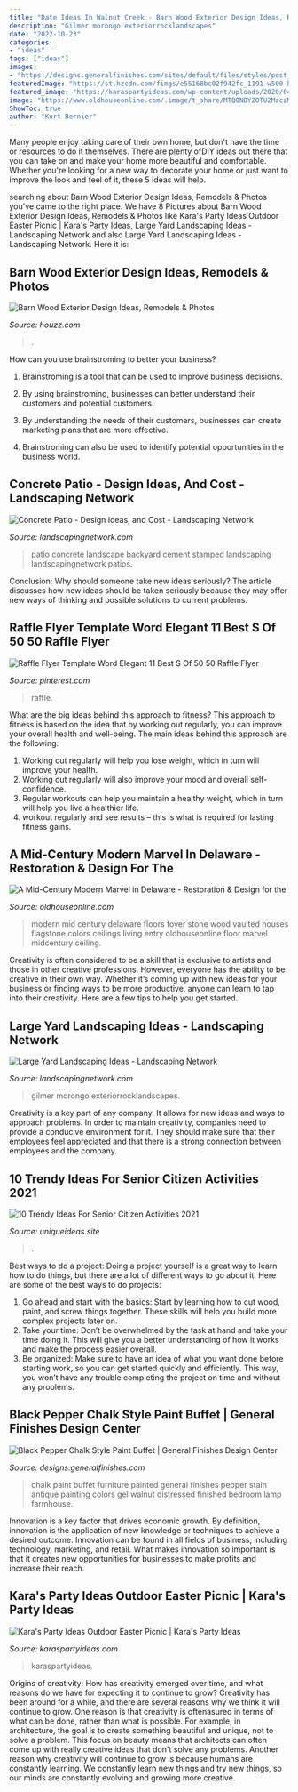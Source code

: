 ```yaml
---
title: "Date Ideas In Walnut Creek - Barn Wood Exterior Design Ideas, Remodels &amp; Photos"
description: "Gilmer morongo exteriorrocklandscapes"
date: "2022-10-23"
categories:
- "ideas"
tags: ["ideas"]
images:
- "https://designs.generalfinishes.com/sites/default/files/styles/post_main_image/public/post-images/scd-black-chalk-style-paint-erin-20180123-home-sweet-vintage-buffet-black-pepper-chalk-style-paint-antique-walnut-gel-stain-high-performance-topcoat-general-finishes.jpg?itok=N6RN8PYM"
featuredImage: "https://st.hzcdn.com/fimgs/e55168bc02f942fc_1191-w500-h666-b0-p0--rustic-exterior.jpg"
featured_image: "https://karaspartyideas.com/wp-content/uploads/2020/04/Outdoor-Easter-Picnic-via-Karas-Party-Ideas-KarasPartyIdeas.com2_.jpg"
image: "https://www.oldhouseonline.com/.image/t_share/MTQ0NDY2OTU2MzczMTQwNzk0/delaware-mid-century-modern-living-room.jpg"
ShowToc: true
author: "Kurt Bernier"
---
```



Many people enjoy taking care of their own home, but don't have the time or resources to do it themselves. There are plenty ofDIY ideas out there that you can take on and make your home more beautiful and comfortable. Whether you're looking for a new way to decorate your home or just want to improve the look and feel of it, these 5 ideas will help.

	

		
searching about Barn Wood Exterior Design Ideas, Remodels &amp; Photos you've came to the right place. We have 8 Pictures about Barn Wood Exterior Design Ideas, Remodels &amp; Photos like Kara&#039;s Party Ideas Outdoor Easter Picnic | Kara&#039;s Party Ideas, Large Yard Landscaping Ideas - Landscaping Network and also Large Yard Landscaping Ideas - Landscaping Network. Here it is:
		
    
## Barn Wood Exterior Design Ideas, Remodels &amp; Photos

<img loading=lazy src="https://st.hzcdn.com/fimgs/e55168bc02f942fc_1191-w500-h666-b0-p0--rustic-exterior.jpg" onerror="this.onerror=null;this.src='https://tse2.mm.bing.net/th?id=OIP.B6iVVRaqv1HImxhPpRiUZwHaJ3&amp;pid=15.1';" alt="Barn Wood Exterior Design Ideas, Remodels &amp; Photos">

_Source: houzz.com_

>. 

	

How can you use brainstroming to better your business?
1. Brainstroming is a tool that can be used to improve business decisions.
2. By using brainstroming, businesses can better understand their customers and potential customers.

3. By understanding the needs of their customers, businesses can create marketing plans that are more effective.

4. Brainstroming can also be used to identify potential opportunities in the business world.

    
## Concrete Patio - Design Ideas, And Cost - Landscaping Network

<img loading=lazy src="http://images.landscapingnetwork.com/pictures/images/973x490Exact_0x20/recently-added_44/stamped-concrete-concrete-patio-j-s-landscape_4751.jpg" onerror="this.onerror=null;this.src='https://tse2.mm.bing.net/th?id=OIP.pLJ0H31CvBXTjcqV5UhOSAHaDu&amp;pid=15.1';" alt="Concrete Patio - Design Ideas, and Cost - Landscaping Network">

_Source: landscapingnetwork.com_

>patio concrete landscape backyard cement stamped landscaping landscapingnetwork patios. 

	

Conclusion: Why should someone take new ideas seriously?
The article discusses how new ideas should be taken seriously because they may offer new ways of thinking and possible solutions to current problems.

    
## Raffle Flyer Template Word Elegant 11 Best S Of 50 50 Raffle Flyer

<img loading=lazy src="https://i.pinimg.com/736x/4a/ea/ab/4aeaabfab6967c09d382f3ad1ad272c7.jpg" onerror="this.onerror=null;this.src='https://tse3.mm.bing.net/th?id=OIP.pxpyhMPnFhXltSl8CbZrVgHaJk&amp;pid=15.1';" alt="Raffle Flyer Template Word Elegant 11 Best S Of 50 50 Raffle Flyer">

_Source: pinterest.com_

>raffle. 

	

What are the big ideas behind this approach to fitness?
This approach to fitness is based on the idea that by working out regularly, you can improve your overall health and well-being. The main ideas behind this approach are the following: 
1) Working out regularly will help you lose weight, which in turn will improve your health. 
2) Working out regularly will also improve your mood and overall self-confidence. 
3) Regular workouts can help you maintain a healthy weight, which in turn will help you live a healthier life. 
4) workout regularly and see results – this is what is required for lasting fitness gains.

    
## A Mid-Century Modern Marvel In Delaware - Restoration &amp; Design For The

<img loading=lazy src="https://www.oldhouseonline.com/.image/t_share/MTQ0NDY2OTU2MzczMTQwNzk0/delaware-mid-century-modern-living-room.jpg" onerror="this.onerror=null;this.src='https://tse4.mm.bing.net/th?id=OIP.jDAlOper-l39s4fdKC1E6QHaFi&amp;pid=15.1';" alt="A Mid-Century Modern Marvel in Delaware - Restoration &amp; Design for the">

_Source: oldhouseonline.com_

>modern mid century delaware floors foyer stone wood vaulted houses flagstone colors ceilings living entry oldhouseonline floor marvel midcentury ceiling. 

	

Creativity is often considered to be a skill that is exclusive to artists and those in other creative professions. However, everyone has the ability to be creative in their own way. Whether it’s coming up with new ideas for your business or finding ways to be more productive, anyone can learn to tap into their creativity. Here are a few tips to help you get started.

    
## Large Yard Landscaping Ideas - Landscaping Network

<img loading=lazy src="https://images.landscapingnetwork.com/pictures/images/973x490Exact_0x20/site_8/maureen-gilmer_1436.jpg" onerror="this.onerror=null;this.src='https://tse2.mm.bing.net/th?id=OIP.JDiNwF-Josl_XBbYi6rZCwHaDu&amp;pid=15.1';" alt="Large Yard Landscaping Ideas - Landscaping Network">

_Source: landscapingnetwork.com_

>gilmer morongo exteriorrocklandscapes. 

	

Creativity is a key part of any company. It allows for new ideas and ways to approach problems. In order to maintain creativity, companies need to provide a conducive environment for it. They should make sure that their employees feel appreciated and that there is a strong connection between employees and the company.

    
## 10 Trendy Ideas For Senior Citizen Activities 2021

<img loading=lazy src="http://www.uniqueideas.site/wp-content/uploads/senior-dating-6-first-date-ideas-select-introductions.jpg" onerror="this.onerror=null;this.src='https://tse2.mm.bing.net/th?id=OIP.WuYqyh78p0baZ3Yeb80ilwHaFs&amp;pid=15.1';" alt="10 Trendy Ideas For Senior Citizen Activities 2021">

_Source: uniqueideas.site_

>. 

	

Best ways to do a project:
Doing a project yourself is a great way to learn how to do things, but there are a lot of different ways to go about it. Here are some of the best ways to do projects: 
1. Go ahead and start with the basics: Start by learning how to cut wood, paint, and screw things together. These skills will help you build more complex projects later on. 
2. Take your time: Don’t be overwhelmed by the task at hand and take your time doing it. This will give you a better understanding of how it works and make the process easier overall. 
3. Be organized: Make sure to have an idea of what you want done before starting work, so you can get started quickly and efficiently. This way, you won’t have any trouble completing the project on time and without any problems.

    
## Black Pepper Chalk Style Paint Buffet | General Finishes Design Center

<img loading=lazy src="https://designs.generalfinishes.com/sites/default/files/styles/post_main_image/public/post-images/scd-black-chalk-style-paint-erin-20180123-home-sweet-vintage-buffet-black-pepper-chalk-style-paint-antique-walnut-gel-stain-high-performance-topcoat-general-finishes.jpg?itok=N6RN8PYM" onerror="this.onerror=null;this.src='https://tse1.mm.bing.net/th?id=OIP.RaEE6Ap2wYB0K9FsgeNrdgHaJ4&amp;pid=15.1';" alt="Black Pepper Chalk Style Paint Buffet | General Finishes Design Center">

_Source: designs.generalfinishes.com_

>chalk paint buffet furniture painted general finishes pepper stain antique painting colors gel walnut distressed finished bedroom lamp farmhouse. 

	

Innovation is a key factor that drives economic growth. By definition, innovation is the application of new knowledge or techniques to achieve a desired outcome. Innovation can be found in all fields of business, including technology, marketing, and retail. What makes innovation so important is that it creates new opportunities for businesses to make profits and increase their reach.

    
## Kara&#039;s Party Ideas Outdoor Easter Picnic | Kara&#039;s Party Ideas

<img loading=lazy src="https://karaspartyideas.com/wp-content/uploads/2020/04/Outdoor-Easter-Picnic-via-Karas-Party-Ideas-KarasPartyIdeas.com2_.jpg" onerror="this.onerror=null;this.src='https://tse1.mm.bing.net/th?id=OIP.85FgXju5TViBKrneggRNYgHaKr&amp;pid=15.1';" alt="Kara&#039;s Party Ideas Outdoor Easter Picnic | Kara&#039;s Party Ideas">

_Source: karaspartyideas.com_

>karaspartyideas. 

	

Origins of creativity: How has creativity emerged over time, and what reasons do we have for expecting it to continue to grow?
Creativity has been around for a while, and there are several reasons why we think it will continue to grow. One reason is that creativity is oftenasured in terms of what can be done, rather than what is possible. For example, in architecture, the goal is to create something beautiful and unique, not to solve a problem. This focus on beauty means that architects can often come up with really creative ideas that don't solve any problems. Another reason why creativity will continue to grow is because humans are constantly learning. We constantly learn new things and try new things, so our minds are constantly evolving and growing more creative.

